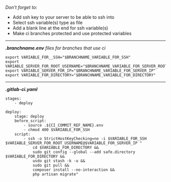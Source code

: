 *Don't forget to:*
* Add ssh key to your server to be able to ssh into
* Select ssh variable(s) type as file
* Add a blank line at the end for ssh variable(s)
* Make ci branches protected and use protected variables

---

***.branchname.env** files for branches that use ci*
```
export VARIABLE_FOR__SSH="$BRANCHNAME_VARIABLE_FOR_SSH"
export VARIABLE_SERVER_FOR_ROOT_USERNAME="$BRANCHNAME_VARIABLE_FOR_SERVER_ROOT_USERNAME"
export VARIABLE_SERVER_FOR_IP="$BRANCHNAME_VARIABLE_FOR_SERVER_IP"
export VARIABLE_FOR_DIRECTORY="$BRANCHNAME_VARIABLE_FOR_DIRECTORY"
```

---

***.gitlab-ci.yaml***
```
stages:
    - deploy

deploy:
    stage: deploy
    before_script:
        - source .${CI_COMMIT_REF_NAME}.env
        - chmod 400 $VARIABLE_FOR_SSH
    script:
        - ssh -o StrictHostKeyChecking=no -i $VARIABLE_FOR_SSH $VARIABLE_SERVER_FOR_ROOT_USERNAME@$VARIABLE_FOR_SERVER_IP "
            cd $VARIABLE_FOR_DIRECTORY &&
            sudo git config --global --add safe.directory $VARIABLE_FOR_DIRECTORY &&
            usdo git stash -k -u &&
            sudo git pull &&
            composer install --no-interaction &&
            php artisan migrate"
```
